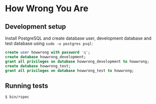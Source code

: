 # How Wrong You Are

## Development setup

Install PostgreSQL and create database user, development database and test
database using `sudo -u postgres psql`:

```sql
create user howwrong with password 'q';
create database howwrong_development;
grant all privileges on database howwrong_development to howwrong;
create database howwrong_test;
grant all privileges on database howwrong_test to howwrong;
```

## Running tests

```bash
$ bin/rspec
```
